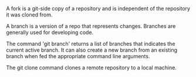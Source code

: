 A fork is a git-side copy of a repository and is independent of the repository
it was cloned from. 

A branch is a version of a repo that represents changes. Branches are generally used
for developing code.

The command 'git branch' returns a list of branches that indicates the current active branch. It can also create a new branch from an existing branch when fed the appropriate command line arguments. 


The git clone command clones a remote repository to a local machine. 
